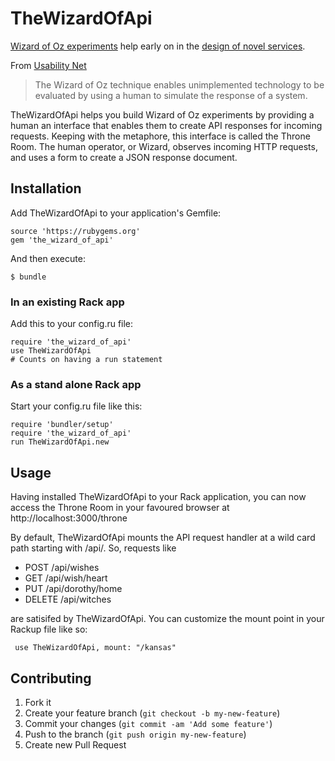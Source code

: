 TheWizardOfApi
===

[Wizard of Oz experiments](http://en.wikipedia.org/wiki/Wizard_of_Oz_experiment) help early on in the [design of novel services](http://www.deaneckles.com/blog/305_aardvarks-use-of-wizard-of-oz-prototyping-to-design-their-social-interfaces/).

From [Usability Net](http://www.usabilitynet.org/tools/wizard.htm)

> The Wizard of Oz technique enables unimplemented technology to be evaluated by using a human to simulate the response of a system.

TheWizardOfApi helps you build Wizard of Oz experiments by providing a human an interface that enables them to create API responses for incoming requests. Keeping with the metaphore, this interface is called the Throne Room. The human operator, or Wizard, observes incoming HTTP requests, and uses a form to create a JSON response document.

## Installation

Add TheWizardOfApi to your application's Gemfile:

    source 'https://rubygems.org'
    gem 'the_wizard_of_api'

And then execute:

    $ bundle

### In an existing Rack app

Add this to your config.ru file:

    require 'the_wizard_of_api'
    use TheWizardOfApi
    # Counts on having a run statement

### As a stand alone Rack app

Start your config.ru file like this:

    require 'bundler/setup'
    require 'the_wizard_of_api'
    run TheWizardOfApi.new

## Usage

Having installed TheWizardOfApi to your Rack application, you can now access the Throne Room in your favoured browser at http://localhost:3000/throne

By default, TheWizardOfApi mounts the API request handler at a wild card path starting with /api/. So, requests like

* POST /api/wishes
* GET /api/wish/heart
* PUT /api/dorothy/home
* DELETE /api/witches

are satisifed by TheWizardOfApi. You can customize the mount point in your Rackup file like so:

     use TheWizardOfApi, mount: "/kansas"

## Contributing

1. Fork it
2. Create your feature branch (`git checkout -b my-new-feature`)
3. Commit your changes (`git commit -am 'Add some feature'`)
4. Push to the branch (`git push origin my-new-feature`)
5. Create new Pull Request
